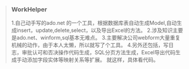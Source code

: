 >### WorkHelper
>
>1.自己动手写的ado.net 的一个工具，根据数据库表自动生成Model,自动生成insert，update,delete,select，以及导出Excel的方法。
>2.涉及知识主要是ado.net、winform,sql基本无难点。
>3.主要解决公司webform大量重复机械的动作，由于本人太懒，所以就写了个工具。
>4.另外还包括，写日志，审批认可和否决操作代码生成，SQL分页方法生成，Excel导出代码生成手动添加字段实体等映射关系等扩展。
就这样，具体看代码。

